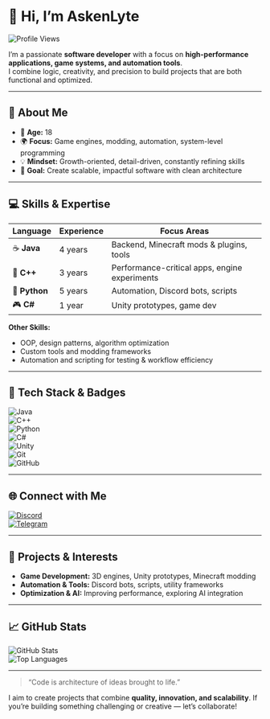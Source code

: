 # 👋 Hi, I’m AskenLyte

![Profile Views](https://komarev.com/ghpvc/?username=AskenLyte&color=blue)

I’m a passionate **software developer** with a focus on **high-performance applications, game systems, and automation tools**.  
I combine logic, creativity, and precision to build projects that are both functional and optimized.  

---

## 🧑 About Me
- 🎂 **Age:** 18  
- 🌍 **Focus:** Game engines, modding, automation, system-level programming  
- 💡 **Mindset:** Growth-oriented, detail-driven, constantly refining skills  
- 🎯 **Goal:** Create scalable, impactful software with clean architecture  

---

## 💻 Skills & Expertise

| Language | Experience | Focus Areas |
|----------|-----------|------------|
| ☕ **Java** | 4 years | Backend, Minecraft mods & plugins, tools |
| 💠 **C++** | 3 years | Performance-critical apps, engine experiments |
| 🐍 **Python** | 5 years | Automation, Discord bots, scripts |
| 🎮 **C#** | 1 year | Unity prototypes, game dev |

**Other Skills:**  
- OOP, design patterns, algorithm optimization  
- Custom tools and modding frameworks  
- Automation and scripting for testing & workflow efficiency  

---

## 🚀 Tech Stack & Badges

![Java](https://img.shields.io/badge/Java-007396?style=for-the-badge&logo=java&logoColor=white)  
![C++](https://img.shields.io/badge/C++-00599C?style=for-the-badge&logo=c%2B%2B&logoColor=white)  
![Python](https://img.shields.io/badge/Python-3776AB?style=for-the-badge&logo=python&logoColor=white)  
![C#](https://img.shields.io/badge/C%23-239120?style=for-the-badge&logo=c-sharp&logoColor=white)  
![Unity](https://img.shields.io/badge/Unity-000000?style=for-the-badge&logo=unity&logoColor=white)  
![Git](https://img.shields.io/badge/Git-F05032?style=for-the-badge&logo=git&logoColor=white)  
![GitHub](https://img.shields.io/badge/GitHub-181717?style=for-the-badge&logo=github&logoColor=white)  

---

## 🌐 Connect with Me
[![Discord](https://img.shields.io/badge/Discord-AskenLyte-7289DA?style=flat&logo=discord&logoColor=white)](https://discord.com/users/AskenLyte)  
[![Telegram](https://img.shields.io/badge/Telegram-@Depresiked-0088CC?style=flat&logo=telegram&logoColor=white)](https://t.me/Depresiked)  

---

## 🔹 Projects & Interests
- **Game Development:** 3D engines, Unity prototypes, Minecraft modding  
- **Automation & Tools:** Discord bots, scripts, utility frameworks  
- **Optimization & AI:** Improving performance, exploring AI integration  

---

## 📈 GitHub Stats

![GitHub Stats](https://github-readme-stats.vercel.app/api?username=AskenLyte&show_icons=true&theme=tokyonight&count_private=true)  
![Top Languages](https://github-readme-stats.vercel.app/api/top-langs/?username=AskenLyte&layout=compact&theme=tokyonight)

---

> “Code is architecture of ideas brought to life.”  

I aim to create projects that combine **quality, innovation, and scalability**. If you’re building something challenging or creative — let’s collaborate!
